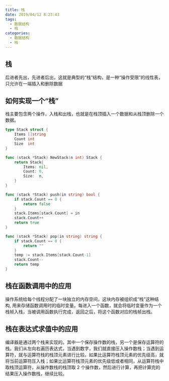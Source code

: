 ```yaml
---
title: 栈
date: 2019/04/12 8:23:43
tags:
  - 数据结构
  - 栈
categories:
  - 数据结构
  - 栈
---
```


## 栈
后进者先出，先进者后出，这就是典型的“栈”结构，是一种“操作受限”的线性表，只允许在一端插入和删除数据
<!-- more -->

## 如何实现一个“栈”
栈主要包含两个操作，入栈和出栈，也就是在栈顶插入一个数据和从栈顶删除一个数据。
```go
type Stack struct {
	Items []string
	Count int
	Size  int
}

func (stack *Stack) NewStack(n int) Stack {
	return Stack{
		Items: nil,
		Count: 0,
		Size:  n,
	}
}

func (stack *Stack) push(in string) bool {
	if stack.Count == 0 {
		return false
	}
	stack.Items[stack.Count] = in
	stack.Count++
	return true
}

func (stack *Stack) pop(in string) string {
	if stack.Count == 0 {
		return ""
	}
	temp := stack.Items[stack.Count-1]
	stack.Count--
	return temp
}

```

## 栈在函数调用中的应用
操作系统给每个线程分配了一块独立的内存空间，这块内存被组织成“栈”这种结构, 用来存储函数调用时的临时变量。每进入一个函数，就会将临时变量作为一个栈帧入栈，当被调用函数执行完成，返回之后，将这个函数对应的栈帧出栈。

## 栈在表达式求值中的应用
编译器是通过两个栈来实现的。其中一个保存操作数的栈，另一个是保存运算符的栈。我们从左向右遍历表达式，当遇到数字，我们就直接压入操作数栈；当遇到运算符，就与运算符栈的栈顶元素进行比较。如果比运算符栈顶元素的优先级高，就将当前运算符压入栈；如果比运算符栈顶元素的优先级低或者相同，从运算符栈中取栈顶运算符，从操作数栈的栈顶取 2 个操作数，然后进行计算，再把计算完的结果压入操作数栈，继续比较。
